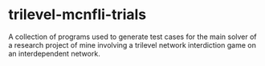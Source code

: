 # trilevel-mcnfli-trials
A collection of programs used to generate test cases for the main solver of a research project of mine involving a trilevel network interdiction game on an interdependent network.
